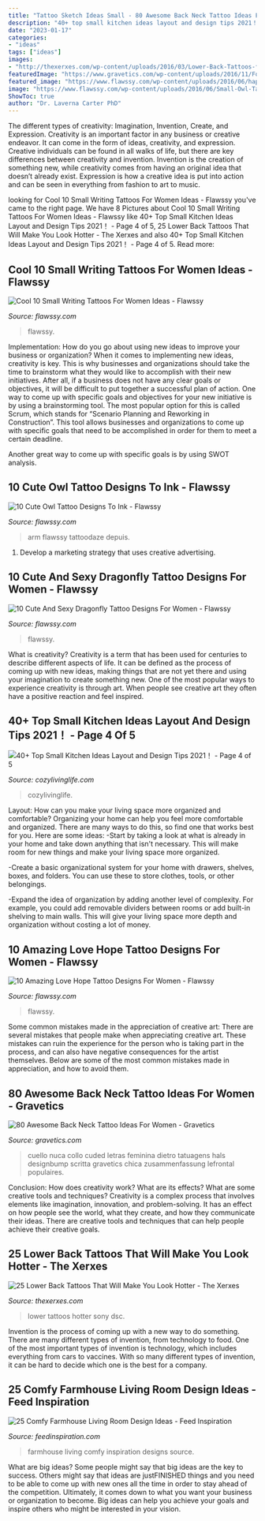 ```yaml
---
title: "Tattoo Sketch Ideas Small - 80 Awesome Back Neck Tattoo Ideas For Women"
description: "40+ top small kitchen ideas layout and design tips 2021！"
date: "2023-01-17"
categories:
- "ideas"
tags: ["ideas"]
images:
- "http://thexerxes.com/wp-content/uploads/2016/03/Lower-Back-Tattoos-for-Women-Design-Ideas-Pictures.jpg"
featuredImage: "https://www.gravetics.com/wp-content/uploads/2016/11/Font-Tattoo-on-neck.jpg"
featured_image: "https://www.flawssy.com/wp-content/uploads/2016/06/hape-tattoos-for-womens.jpg"
image: "https://www.flawssy.com/wp-content/uploads/2016/06/Small-Owl-Tattoo-Designs.jpg"
ShowToc: true
author: "Dr. Laverna Carter PhD"
---
```



The different types of creativity: Imagination, Invention, Create, and Expression.
Creativity is an important factor in any business or creative endeavor. It can come in the form of ideas, creativity, and expression. Creative individuals can be found in all walks of life, but there are key differences between creativity and invention. Invention is the creation of something new, while creativity comes from having an original idea that doesn’t already exist. Expression is how a creative idea is put into action and can be seen in everything from fashion to art to music.

	

		
looking for Cool 10 Small Writing Tattoos For Women Ideas - Flawssy you've came to the right page. We have 8 Pictures about Cool 10 Small Writing Tattoos For Women Ideas - Flawssy like 40+ Top Small Kitchen Ideas Layout and Design Tips 2021！ - Page 4 of 5, 25 Lower Back Tattoos That Will Make You Look Hotter - The Xerxes and also 40+ Top Small Kitchen Ideas Layout and Design Tips 2021！ - Page 4 of 5. Read more:
		
    
## Cool 10 Small Writing Tattoos For Women Ideas - Flawssy

<img loading=lazy src="https://www.flawssy.com/wp-content/uploads/2016/06/Love-Quote-Tattoos-for-Women.jpg" onerror="this.onerror=null;this.src='https://tse4.mm.bing.net/th?id=OIP.KLfxiReX17jqWb1v1u_HngHaLL&amp;pid=15.1';" alt="Cool 10 Small Writing Tattoos For Women Ideas - Flawssy">

_Source: flawssy.com_

>flawssy. 

	

Implementation: How do you go about using new ideas to improve your business or organization?
When it comes to implementing new ideas, creativity is key. This is why businesses and organizations should take the time to brainstorm what they would like to accomplish with their new initiatives. After all, if a business does not have any clear goals or objectives, it will be difficult to put together a successful plan of action.
One way to come up with specific goals and objectives for your new initiative is by using a brainstorming tool. The most popular option for this is called Scrum, which stands for “Scenario Planning and Reworking in Construction”. This tool allows businesses and organizations to come up with specific goals that need to be accomplished in order for them to meet a certain deadline.

Another great way to come up with specific goals is by using SWOT analysis.

    
## 10 Cute Owl Tattoo Designs To Ink - Flawssy

<img loading=lazy src="https://www.flawssy.com/wp-content/uploads/2016/06/Small-Owl-Tattoo-Designs.jpg" onerror="this.onerror=null;this.src='https://tse4.mm.bing.net/th?id=OIP.FGU_Xeho7diCw1woC4VWkgHaJ4&amp;pid=15.1';" alt="10 Cute Owl Tattoo Designs To Ink - Flawssy">

_Source: flawssy.com_

>arm flawssy tattoodaze depuis. 

	

1. Develop a marketing strategy that uses creative advertising.

    
## 10 Cute And Sexy Dragonfly Tattoo Designs For Women - Flawssy

<img loading=lazy src="http://flawssy.com/wp-content/uploads/2016/06/Small-Dragonfly-Tattoo-Designs.jpg" onerror="this.onerror=null;this.src='https://tse3.mm.bing.net/th?id=OIP.EGgwzAuPPKay3-hDMlHtwwHaJ6&amp;pid=15.1';" alt="10 Cute And Sexy Dragonfly Tattoo Designs For Women - Flawssy">

_Source: flawssy.com_

>flawssy. 

	

What is creativity?
Creativity is a term that has been used for centuries to describe different aspects of life. It can be defined as the process of coming up with new ideas, making things that are not yet there and using your imagination to create something new. One of the most popular ways to experience creativity is through art. When people see creative art they often have a positive reaction and feel inspired.

    
## 40+ Top Small Kitchen Ideas Layout And Design Tips 2021！ - Page 4 Of 5

<img loading=lazy src="https://cozylivinglife.com/wp-content/uploads/2021/05/11-10-768x1152.jpg" onerror="this.onerror=null;this.src='https://tse4.mm.bing.net/th?id=OIP.fOL-3wnvQvFu6zXml5FUFAHaLH&amp;pid=15.1';" alt="40+ Top Small Kitchen Ideas Layout and Design Tips 2021！ - Page 4 of 5">

_Source: cozylivinglife.com_

>cozylivinglife. 

	

Layout: How can you make your living space more organized and comfortable?
Organizing your home can help you feel more comfortable and organized. There are many ways to do this, so find one that works best for you. Here are some ideas:
-Start by taking a look at what is already in your home and take down anything that isn't necessary. This will make room for new things and make your living space more organized.

-Create a basic organizational system for your home with drawers, shelves, boxes, and folders. You can use these to store clothes, tools, or other belongings.

-Expand the idea of organization by adding another level of complexity. For example, you could add removable dividers between rooms or add built-in shelving to main walls. This will give your living space more depth and organization without costing a lot of money.

    
## 10 Amazing Love Hope Tattoo Designs For Women - Flawssy

<img loading=lazy src="https://www.flawssy.com/wp-content/uploads/2016/06/hape-tattoos-for-womens.jpg" onerror="this.onerror=null;this.src='https://tse4.mm.bing.net/th?id=OIP.d8dsEDJK_w2UpeZ_DHEFGwHaJ7&amp;pid=15.1';" alt="10 Amazing Love Hope Tattoo Designs For Women - Flawssy">

_Source: flawssy.com_

>flawssy. 

	

Some common mistakes made in the appreciation of creative art:
There are several mistakes that people make when appreciating creative art. These mistakes can ruin the experience for the person who is taking part in the process, and can also have negative consequences for the artist themselves. Below are some of the most common mistakes made in appreciation, and how to avoid them.

    
## 80 Awesome Back Neck Tattoo Ideas For Women - Gravetics

<img loading=lazy src="https://www.gravetics.com/wp-content/uploads/2016/11/Font-Tattoo-on-neck.jpg" onerror="this.onerror=null;this.src='https://tse2.mm.bing.net/th?id=OIP.gjuXliGaqgEb4NMZhWM0GAHaLl&amp;pid=15.1';" alt="80 Awesome Back Neck Tattoo Ideas For Women - Gravetics">

_Source: gravetics.com_

>cuello nuca collo cuded letras feminina dietro tatuagens hals designbump scritta gravetics chica zusammenfassung lefrontal populaires. 

	

Conclusion: How does creativity work? What are its effects? What are some creative tools and techniques?
Creativity is a complex process that involves elements like imagination, innovation, and problem-solving. It has an effect on how people see the world, what they create, and how they communicate their ideas. There are creative tools and techniques that can help people achieve their creative goals.

    
## 25 Lower Back Tattoos That Will Make You Look Hotter - The Xerxes

<img loading=lazy src="http://thexerxes.com/wp-content/uploads/2016/03/Lower-Back-Tattoos-for-Women-Design-Ideas-Pictures.jpg" onerror="this.onerror=null;this.src='https://tse3.mm.bing.net/th?id=OIP.waaWfkpm4hyMF9J76dFhwQHaJ5&amp;pid=15.1';" alt="25 Lower Back Tattoos That Will Make You Look Hotter - The Xerxes">

_Source: thexerxes.com_

>lower tattoos hotter sony dsc. 

	

Invention is the process of coming up with a new way to do something. There are many different types of invention, from technology to food. One of the most important types of invention is technology, which includes everything from cars to vaccines. With so many different types of invention, it can be hard to decide which one is the best for a company.

    
## 25 Comfy Farmhouse Living Room Design Ideas - Feed Inspiration

<img loading=lazy src="http://www.feedinspiration.com/wp-content/uploads/2016/03/Farmhouse-Living-Room-Designs-12.jpg" onerror="this.onerror=null;this.src='https://tse4.mm.bing.net/th?id=OIP.hNBFjvMWLeLhb6lVGQTmDQHaKg&amp;pid=15.1';" alt="25 Comfy Farmhouse Living Room Design Ideas - Feed Inspiration">

_Source: feedinspiration.com_

>farmhouse living comfy inspiration designs source. 

	

What are big ideas?
Some people might say that big ideas are the key to success. Others might say that ideas are justFINISHED things and you need to be able to come up with new ones all the time in order to stay ahead of the competition. Ultimately, it comes down to what you want your business or organization to become. Big ideas can help you achieve your goals and inspire others who might be interested in your vision.

